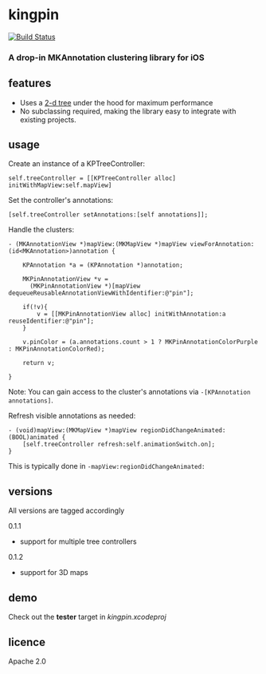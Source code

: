 kingpin
=======

[![Build Status](https://travis-ci.org/itsbonczek/kingpin.svg?branch=master)](https://travis-ci.org/itsbonczek/kingpin)

### A drop-in MKAnnotation clustering library for iOS


features
---------

* Uses a [2-d tree](http://en.wikipedia.org/wiki/K-d_tree) under the hood for maximum performance 
* No subclassing required, making the library easy to integrate with existing projects.


usage
-----

Create an instance of a KPTreeController:

`self.treeController = [[KPTreeController alloc] initWithMapView:self.mapView]`

Set the controller's annotations:

`[self.treeController setAnnotations:[self annotations]];`

Handle the clusters:

```
- (MKAnnotationView *)mapView:(MKMapView *)mapView viewForAnnotation:(id<MKAnnotation>)annotation {
    
    KPAnnotation *a = (KPAnnotation *)annotation;
    
    MKPinAnnotationView *v = 
      (MKPinAnnotationView *)[mapView dequeueReusableAnnotationViewWithIdentifier:@"pin"];
    
    if(!v){
        v = [[MKPinAnnotationView alloc] initWithAnnotation:a reuseIdentifier:@"pin"];
    }
    
    v.pinColor = (a.annotations.count > 1 ? MKPinAnnotationColorPurple : MKPinAnnotationColorRed);
    
    return v;
    
}
```

Note: You can gain access to the cluster's annotations via `-[KPAnnotation annotations]`.

Refresh visible annotations as needed:

```
- (void)mapView:(MKMapView *)mapView regionDidChangeAnimated:(BOOL)animated {
    [self.treeController refresh:self.animationSwitch.on];
}
```

This is typically done in `-mapView:regionDidChangeAnimated:`

versions
--------

All versions are tagged accordingly

0.1.1

* support for multiple tree controllers

0.1.2

* support for 3D maps


demo
----

Check out the **tester** target in *kingpin.xcodeproj*

licence
--------

Apache 2.0
